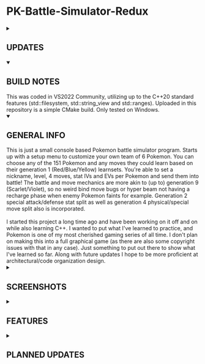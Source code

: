 # PK-Battle-Simulator-Redux

<details>
   <summary>

## UPDATES

   </summary>

### 8/4/2025
- Made damage calculations more in line with the official games which use fixed point math using 4096 scale, rather than floating point math
- Fixed type effectiveness bugs where it wouldn't display "doesn't affect" message and gives incorrect values
- Changed how Substitute damage message is outputted. Will only say either "sub took damage" or "sub faded".
- Fixed burn penalty also applying to special moves
- No more double types, no more needless static_casting int and static_casting double since all calculations are either floored through int truncation or rounded using half divisor addition.

### 8/2/2025
- Move objects now have secondary effect chance included, allowed me to reduce the number of move routines down from 92 to 87
- Added forwarding methods to pokemonMove struct so no need to call currentMove->mp_move->... now can just call currentMove->...
- Redid logic for all my move routines so they're all more consistent with the official games for the most part and the code is more consistent across multiple move routines
- Fixed bugs with partial trapping moves. Now correctly ends with a "pokemon freed" message upon user of move fainting and no longer lingers, or if user of move switches out it ends silently but no message
- Some more include header file cleanup

### 7/27/2025
A few more architectural changes and a few bug fixes:
- Changed names of some classes and updated their file names:
- TurnManager -> BattleManager
- BattleStatusManager -> StatusEffectProcessor
- TurnUtils -> SwitchExecutor
- IMoveEffect -> IMoveRoutine

- Added the secondary effect chance to the Move objects themselves. This allows me to
consolidate a few of the chance to inflict status MoveRoutines into one. Also updated the secondary effect enums appropriately (e.g ParalyzeHit10 and ParalyzeHit30 are just ParalyzeHit now)
- Updated DoMove routines that inflict a non-volatile status using the currentMove EffectChance object member

Bug fixes:
- Lick now appropriately uses ParalyzeHit MoveEffect instead of Earthquake
- On MultiAttack, DoubleHit and Twineedle moves, Bide now correctly takes into account only the very last hit's damage
- Fixed Stomp bugs: No longer has chance to flinch if defending Pokemon has a substitute or on same turn substitute goes down
- Added or modified HasSubstitute and BypassSubstitute logic checks to many status effect and stat stage affecting moves

### 7/11/2025
- Made it so TurnManager correctly exhibits ownership of other classes and what it borrows (many of the battle related classes it should instantiate rather than Game.h itself).
- Fixed up some inconsistencies having to do with random rolls (should all be 1-100 now instead of some being 1-101).
- Fixed CalculateHitChance to actually use a real distribution of a roll (0.0, 100.0) for more correct statistical outcomes when chance to hit is calculated lower than 100%.
- Added correct Bide behavior based on Bulbapedia info. Sleep should disrupt it no matter what, and a full paralyze on a turn neither pauses nor disrupts Bide.
- Added correct behavior for a transform quirk. Transform now copies over the attack stat penalty if burned, and speed stat penalty if paralyzed, but not the status itself. If transformed pokemon is then burned or paralyzed, it does NOT stack.

### 7/9/2025
- Fixed the erasing Pokemon team on switching player controller type issue.
- Some more software architectural changes and code cleanup. Moved most console text output to separate classes.
   
### 7/7/2025
- Added A.I (only easy difficulty right now)
- NOTE: When switching player one or two's controller type it will erase the team. Make sure to choose player type before setting up your team. (I'll fix that soon)
   
### 7/5/2025
- Redesigned the whole BattleSystem class. Now split up into smaller classes.
- Moves, Pokemon and their Learnsets now loaded from embedded calls rather than from a text file.
- Won't bother with listing bug fixes as there may be some fixed but new ones introduced that I haven't quite scrubbed out yet.
- From what I have tested it is in a fully playable state.
- AI has not been added yet
</details>


<details open>
  <summary>
    
## BUILD NOTES

  </summary>
This was coded in VS2022 Community, utilizing up to the C++20 standard features (std::filesystem, std::string_view and std::ranges). Uploaded in this repository is a simple CMake build. Only tested on Windows.
</details>

<details open>
  <summary>

## GENERAL INFO

   </summary>
This is just a small console based Pokemon battle simulator program. Starts up with a setup menu to customize your own team of 6 Pokemon. You can choose any of the 151 Pokemon and any moves they could learn based on their generation 1 (Red/Blue/Yellow) learnsets. You're able to set a nickname, level, 4 moves, stat IVs and EVs per Pokemon and send them into battle! The battle and move mechanics are more akin to (up to) generation 9 (Scarlet/Violet), so no weird bind move bugs or hyper beam not having a recharge phase when enemy Pokemon faints for example. Generation 2 special attack/defense stat split as well as generation 4 physical/special move split also is incorporated. <br/>
<br/>
I started this project a long time ago and have been working on it off and on while also learning C++. I wanted to put what I've learned to practice, and Pokemon is one of my most cherished gaming series of all time. I don't plan on making this into a full graphical game (as there are also some copyright issues with that in any case). Just something to put out there to show what I've learned so far. Along with future updates I hope to be more proficient at architectural/code organization design.
</details>

<details>
  <summary>

## SCREENSHOTS

   </summary>
   
![Setup Menu](https://github.com/user-attachments/assets/3da09c41-9d3a-4c50-83ef-82a5c438c40e) ![Changing Move](https://github.com/user-attachments/assets/77723cef-5437-4dc4-93e6-b8546e79a299) 

![Battle 1](https://github.com/user-attachments/assets/7055fbcb-7391-4854-a01e-c61975625706) ![Battle 2](https://github.com/user-attachments/assets/8fc46a2e-2637-40db-abdd-06c234c1d162)
</details>

<details>
   <summary>  
     
## FEATURES

   </summary>
   
- All of the generation 1 Pokemon
- All 165 moves and their respective secondary effects from generation 1, with generation 9 mechanics and stats.
- IVs, and EVs
- Physical/Special move split from gen 4 onward implemented.
- All generation 1 volatile and non-volatile status conditions working as they do in later generations.
- A.I (only an easy mode right now)
- There are however no natures, held items, or abilities. Whether I might add them in the future is up in the air.
</details>

<details>
  <summary>
    
## PLANNED UPDATES

   </summary>
   
- More sophisticated A.I
- Code architectural/organizational choices
- Not sure if I'll ever add in later generation stuff
</details>
